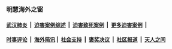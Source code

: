 
### 明慧海外之窗

####  [武汉肺炎](indexes/365.md?t=05121900) &nbsp;|&nbsp;  [迫害案例综述](indexes/328.md?t=05121900) &nbsp;|&nbsp; [迫害致死案例](indexes/277.md?t=05121900)  &nbsp;|&nbsp; [更多迫害案例](indexes/81.md?t=05121900)  &nbsp;|&nbsp; 
####  [时事评论](indexes/19.md?t=05121900) &nbsp;|&nbsp; [海外简讯](indexes/245.md?t=05121900)&nbsp;|&nbsp;  [社会支持](indexes/140.md?t=05121900) &nbsp;|&nbsp; [褒奖决议](indexes/282.md?t=05121900) &nbsp;|&nbsp; [社区报道](indexes/91.md?t=05121900)  &nbsp;|&nbsp; [天人之间](indexes/78.md?t=05121900) 

